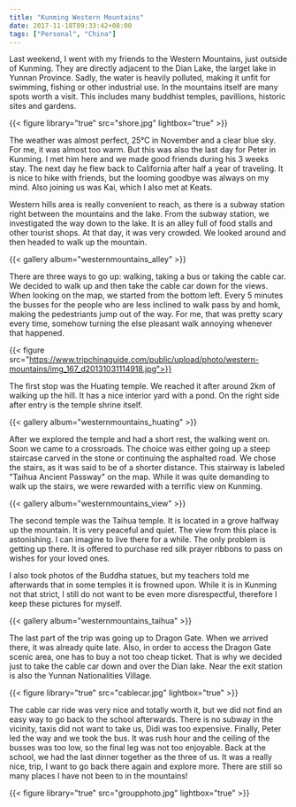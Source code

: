 ```yaml
---
title: "Kunming Western Mountains"
date: 2017-11-18T09:33:42+08:00
tags: ["Personal", "China"]
---
```


Last weekend, I went with my friends to the Western Mountains, just outside of Kunming. They are directly adjacent to the Dian Lake, the larget lake in Yunnan Province. Sadly, the water is heavily polluted, making it unfit for swimming, fishing or other industrial use. In the mountains itself are many spots worth a visit. This includes many buddhist temples, pavillions, historic sites and gardens. 

{{< figure library="true" src="shore.jpg" lightbox="true" >}}

The weather was almost perfect, 25°C in November and a clear blue sky. For me, it was almost too warm. But this was also the last day for Peter in Kunming. I met him here and we made good friends during his 3 weeks stay. The next day he flew back to California after half a year of traveling. It is nice to hike with friends, but the looming goodbye was always on my mind. Also joining us was Kai, which I also met at Keats.

Western hills area is really convenient to reach, as there is a subway station right between the mountains and the lake. From the subway station, we investigated the way down to the lake. It is an alley full of food stalls and other tourist shops. At that day, it was very crowded. We looked around and then headed to walk up the mountain.

{{< gallery album="westernmountains_alley" >}}

There are three ways to go up: walking, taking a bus or taking the cable car. We decided to walk up and then take the cable car down for the views. When looking on the map, we started from the bottom left. Every 5 minutes the busses for the people who are less inclined to walk pass by and homk, making the pedestriants jump out of the way. For me, that was pretty scary every time, somehow turning the else pleasant walk annoying whenever that happened. 

{{< figure src="https://www.tripchinaguide.com/public/upload/photo/western-mountains/img_167_d20131031114918.jpg">}}

The first stop was the Huating temple. We reached it after around 2km of walking up the hill. It has a nice interior yard with a pond. On the right side after entry is the temple shrine itself.

{{< gallery album="westernmountains_huating" >}}

After we explored the temple and had a short rest, the walking went on. Soon we came to a crossroads. The choice was either going up a steep staircase carved in the stone or continuing the asphalted road. We chose the stairs, as it was said to be of a shorter distance. This stairway is labeled "Taihua Ancient Passway" on the map. While it was quite demanding to walk up the stairs, we were rewarded with a terrific view on Kunming.

{{< gallery album="westernmountains_view" >}}


The second temple was the Taihua temple. It is located in a grove halfway up the mountain. It is very peaceful and quiet. The view from this place is astonishing. I can imagine to live there for a while. The only problem is getting up there. It is offered to purchase red silk prayer ribbons to pass on wishes for your loved ones.

I also took photos of the Buddha statues, but my teachers told me afterwards that in some temples it is frowned upon. While it is in Kunming not that strict, I still do not want to be even more disrespectful, therefore I keep these pictures for myself.

{{< gallery album="westernmountains_taihua" >}}

The last part of the trip was going up to Dragon Gate. When we arrived there, it was already quite late. Also, in order to access the Dragon Gate scenic area, one has to buy a not too cheap ticket. That is why we decided just to take the cable car down and over the Dian lake. Near the exit station is also the Yunnan Nationalities Village. 

{{< figure library="true" src="cablecar.jpg" lightbox="true" >}}

The cable car ride was very nice and totally worth it, but we did not find an easy way to go back to the school afterwards. There is no subway in the vicinity, taxis did not want to take us, Didi was too expensive. Finally, Peter led the way and we took the bus. It was rush hour and the ceiling of the busses was too low, so the final leg was not too enjoyable. Back at the school, we had the last dinner together as the three of us. It was a really nice, trip, I want to go back there again and explore more. There are still so many places I have not been to in the mountains!

{{< figure library="true" src="groupphoto.jpg" lightbox="true" >}}
